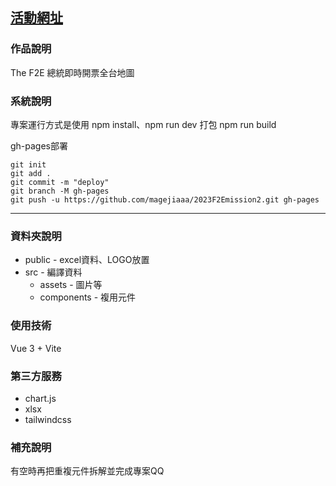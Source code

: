 ## [活動網址](https://2023.thef2e.com/news)

### 作品說明
The F2E 總統即時開票全台地圖

### 系統說明
專案運行方式是使用 npm install、npm run dev
打包 npm run build

gh-pages部署
```
git init
git add .
git commit -m "deploy"
git branch -M gh-pages
git push -u https://github.com/magejiaaa/2023F2Emission2.git gh-pages
```

---

### 資料夾說明
* public - excel資料、LOGO放置
* src - 編譯資料
  * assets - 圖片等
  * components - 複用元件

### 使用技術
Vue 3 + Vite

### 第三方服務
* chart.js
* xlsx
* tailwindcss

### 補充說明
有空時再把重複元件拆解並完成專案QQ